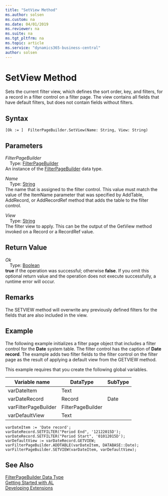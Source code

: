 ```yaml
---
title: "SetView Method"
ms.author: solsen
ms.custom: na
ms.date: 04/01/2019
ms.reviewer: na
ms.suite: na
ms.tgt_pltfrm: na
ms.topic: article
ms.service: "dynamics365-business-central"
author: solsen
---
```

[//]: # (START>DO_NOT_EDIT)
[//]: # (IMPORTANT:Do not edit any of the content between here and the END>DO_NOT_EDIT.)
[//]: # (Any modifications should be made in the .xml files in the ModernDev repo.)
# SetView Method
Sets the current filter view, which defines the sort order, key, and filters, for a record in a filter control on a filter page. The view contains all fields that have default filters, but does not contain fields without filters.


## Syntax
```
[Ok := ]  FilterPageBuilder.SetView(Name: String, View: String)
```
## Parameters
*FilterPageBuilder*  
&emsp;Type: [FilterPageBuilder](filterpagebuilder-data-type.md)  
An instance of the [FilterPageBuilder](filterpagebuilder-data-type.md) data type.  

*Name*  
&emsp;Type: [String](../string/string-data-type.md)  
The name that is assigned to the filter control. This value must match the value of the ItemName parameter that was specified by AddTable, AddRecord, or AddRecordRef method that adds the table to the filter control.
        
*View*  
&emsp;Type: [String](../string/string-data-type.md)  
The filter view to apply. This can be the output of the GetView method invoked on a Record or a RecordRef value.  


## Return Value
*Ok*  
&emsp;Type: [Boolean](../boolean/boolean-data-type.md)  
**true** if the operation was successful; otherwise **false**.  If you omit this optional return value and the operation does not execute successfully, a runtime error will occur.    


[//]: # (IMPORTANT: END>DO_NOT_EDIT)

## Remarks  
 The SETVIEW method will overwrite any previously defined filters for the fields that are also included in the view.  
  
## Example  
 The following example initializes a filter page object that includes a filter control for the **Date** system table. The filter control has the caption of **Date record**. The example adds two filter fields to the filter control on the filter page as the result of applying a default view from the GETVIEW method.  
  
 This example requires that you create the following global variables.  
  
|Variable name|DataType|SubType|  
|-------------------|--------------|-------------|  
|varDateItem|Text||  
|varDateRecord|Record|Date|  
|varFilterPageBuilder|FilterPageBuilder||  
|varDefaultView|Text||  
  
```  
varDateItem := 'Date record';  
varDateRecord.SETFILTER("Period End", '12122015D');  
varDateRecord.SETFILTER("Period Start", '01012015D');  
varDefaultView := varDateRecord.GETVIEW;  
varFilterPageBuilder.ADDTABLE(varDateItem, DATABASE::Date);  
varFilterPageBuilder.SETVIEW(varDateItem, varDefaultView);  
```  

## See Also
[FilterPageBuilder Data Type](filterpagebuilder-data-type.md)  
[Getting Started with AL](../../devenv-get-started.md)  
[Developing Extensions](../../devenv-dev-overview.md)